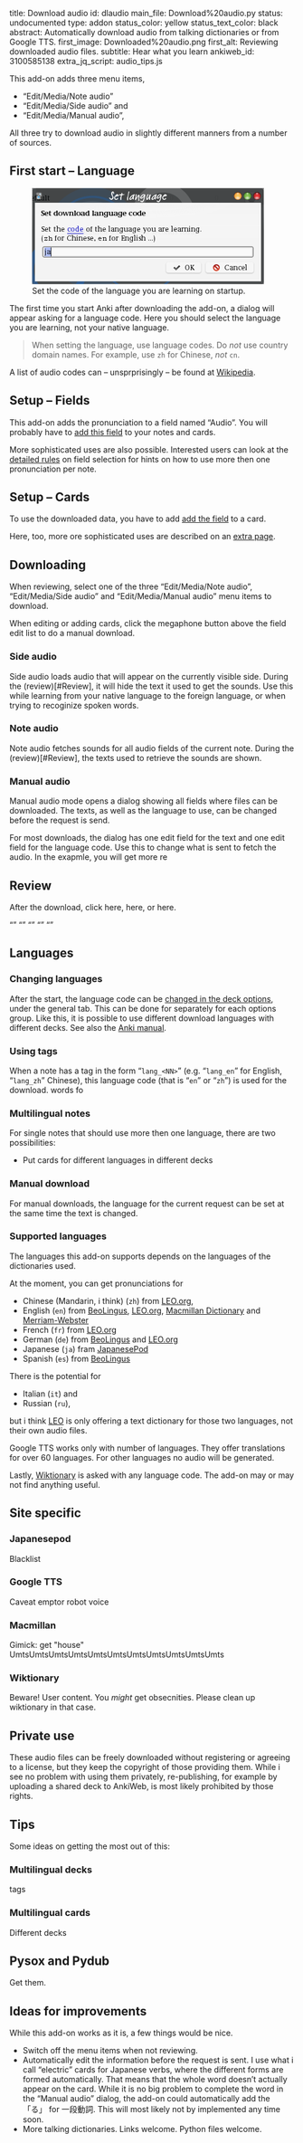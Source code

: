 title: Download audio
id: dlaudio
main_file: Download%20audio.py
status: undocumented
type: addon
status_color: yellow
status_text_color: black
abstract: Automatically download audio from talking dictionaries or from Google TTS.
first_image: Downloaded%20audio.png
first_alt: Reviewing downloaded audio files.
subtitle: Hear what you learn
ankiweb_id: 3100585138
extra_jq_script: audio_tips.js

This add-on adds three menu items,

* “Edit/Media/Note audio”
* “Edit/Media/Side audio” and
* “Edit/Media/Manual audio”,

All three try to download audio in slightly different manners from a
number of sources.
<span class="clear" />

## First start – Language

<figure style="width:410px;"><img src="images/Set%20language.png"
alt="Dialog: Set language: ">
<figcaption>Set the code of the language you are learning on
startup.</figcaption>
</figure>
The <span class="qtbase nolangcode">first time</span> you <span
class="qtbase profload">start</span> Anki after downloading the
add-on, a dialog will appear asking for a language code. Here you
should select the language you are learning, not your native language.

<blockquote class="nb">When setting the language, use language
codes. Do <em>not</em> use country domain names. For example, use
<code>zh</code> for Chinese, <em>not</em>
<code>cn</code>.</blockquote>

A list of audio codes can – unsprprisingly – be found at
[Wikipedia](http://en.wikipedia.org/wiki/List_of_ISO_639-1_codes).


## Setup – Fields

This add-on adds the pronunciation to a field named “Audio”. You will
probably have to [add this field](Add%20audio%20field.html) to your notes
and cards.

More sophisticated uses are also possible. Interested users can look
at the [detailed rules](Detailed%20audio%20field%20rules.html) on field
selection for hints on how to use more then one pronunciation per
note.

## Setup – Cards

To use the downloaded data, you have to add [add the field](Add%20audio%20to%20cards.html) to a card.

Here, too, more ore sophisticated uses are described on an
[extra page](More%20audio%20cards.html).
## Downloading

When reviewing, select one of the three “Edit/Media/Note audio”,
“Edit/Media/Side audio” and “Edit/Media/Manual audio” menu items to
download.

When editing or adding cards, click the megaphone button above the field edit
list to do a manual download.

### Side audio

Side audio loads audio that will appear on the currently visible
side. During the (review)[#Review], it will hide the text it used to
get the sounds. Use this while learning from your native language to
the foreign language, or when trying to recoginize spoken words.

### Note audio

Note audio fetches sounds for all audio fields of the current note.
During the (review)[#Review], the texts used to
retrieve the sounds are shown.

### Manual audio

Manual audio mode opens a dialog showing all fields where files can be
downloaded. The texts, as well as the language to use, can be changed
before the request is send.

For most downloads, the dialog has one edit field for the text and one
edit field for the language code. Use this to change what is sent to
fetch the audio. In the exapmle, you will get more re

## Review

After the download, click here, here, or here.

“” “” “” “” “”


## Languages

### Changing languages

After the start, the language code can be
[changed in the deck options](Setting%20deck%20options.html),
under the general tab. This can be done for separately for each
options group. Like this, it is possible to use different download
languages with different decks. See also the
[Anki manual](http://ankisrs.net/docs/dev/manual.html#deckoptions).

### Using tags

When a note has a tag in the form “`lang_<NN>`” (e.g. “`lang_en`” for
English, “`lang_zh`” Chinese), this language code (that is “`en`” or
 “`zh`”) is used for the download.
 words fo


### Multilingual notes

For single notes that should use more then one language, there are two
possibilities:

* Put cards for different languages in different decks

### Manual download

For manual downloads, the language for the current request can be set
at the same time the text is changed.


### Supported languages

The languages this add-on supports depends on the languages of the
dictionaries used.

At the moment, you can get pronunciations for

* Chinese (Mandarin, i think) (`zh`)  from [LEO.org](http://leo.org),
* English (`en`) from [BeoLingus](http://beolingus.org),
  [LEO.org](http://leo.org),
  [Macmillan Dictionary](http://www.macmillandictionary.com/dictionary/) and
  [Merriam-Webster](http://merriam-webster.com)
* French (`fr`) from [LEO.org](http://leo.org)
* German (`de`) from [BeoLingus](http://beolingus.org) and
  [LEO.org](http://leo.org)
* Japanese (`ja`) fram [JapanesePod](japanesepod101.com)
* Spanish (`es`) from [BeoLingus](http://beolingus.org)

There is the potential for

* Italian  (`it`) and
* Russian  (`ru`),

but i think [LEO](http://leo.org) is only offering a text dictionary
for those two languages, not their own audio files.

Google TTS works only with number of languages. They offer
translations for over 60 languages. For other languages no audio will
be generated.

Lastly, [Wiktionary](wiktionary.org) is asked with any language
code. The add-on may or may not find anything useful.



## Site specific

### Japanesepod

Blacklist

### Google TTS

Caveat emptor robot voice

### Macmillan

Gimick: get "house" UmtsUmtsUmtsUmtsUmtsUmtsUmtsUmtsUmtsUmtsUmts

### Wiktionary

Beware! User content. You *might* get obsecnities. Please clean up
wiktionary in that case.

## Private use

These audio files can be freely downloaded without registering or
agreeing to a license, but they keep the copyright of those providing
them. While i see no problem with using them privately, re-publishing,
for example by uploading a shared deck to AnkiWeb, is most likely
prohibited by those rights.


## Tips

Some ideas on getting the most out of this:

### Multilingual decks

tags

### Multilingual cards

Different decks

## Pysox and Pydub

Get them.

## Ideas for improvements
While this add-on works as it is, a few things would be nice.

* Switch off the menu items when not reviewing.
* Automatically edit the information before the request is sent. I use
  what i call “electric” cards for Japanese verbs, where the different
  forms are formed automatically. That means that the whole word
  doesn’t actually appear on the card. While it is no big problem to
  complete the word in the “Manual audio” dialog, the add-on could
  automatically add the 「る」 for 一段動詞.  This will most likely
  not by implemented any time soon.
* More talking dictionaries. Links welcome. Python files welcome.
